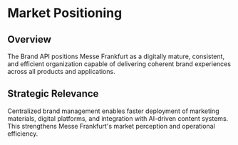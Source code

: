 # Market Positioning

## Overview
The Brand API positions Messe Frankfurt as a digitally mature, consistent, and efficient organization capable of delivering coherent brand experiences across all products and applications.

## Strategic Relevance
Centralized brand management enables faster deployment of marketing materials, digital platforms, and integration with AI-driven content systems. This strengthens Messe Frankfurt's market perception and operational efficiency.
